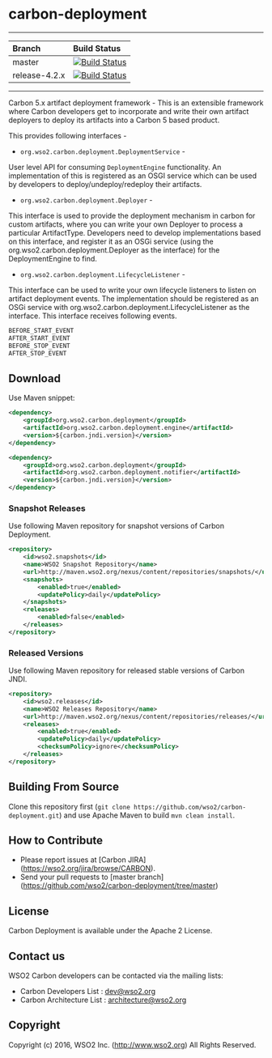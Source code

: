 # carbon-deployment

---

|  Branch | Build Status |
| :------------ |:-------------
| master      | [![Build Status](https://wso2.org/jenkins/job/carbon-deployment/badge/icon)](https://wso2.org/jenkins/job/carbon-deployment) |
| release-4.2.x | [![Build Status](https://wso2.org/jenkins/job/carbon-deployment_release-4.2.x/badge/icon)](https://wso2.org/jenkins/job/carbon-deployment_release-4.2.x/) |


---
Carbon 5.x artifact deployment framework - This is an extensible framework where Carbon developers get to incorporate and write their own artifact deployers to deploy its artifacts into a Carbon 5 based product.

This provides following interfaces -
* `org.wso2.carbon.deployment.DeploymentService` - 

User level API for consuming `DeploymentEngine` functionality. An implementation of this is registered as an OSGI service which can be used by developers to deploy/undeploy/redeploy their artifacts.

* `org.wso2.carbon.deployment.Deployer` - 

This interface is used to provide the deployment mechanism in carbon for custom artifacts, where you can write your own Deployer to process a particular ArtifactType. Developers need to develop implementations based on this interface, and register it as an OSGi service (using the org.wso2.carbon.deployment.Deployer as the interface) for the DeploymentEngine to find.

* `org.wso2.carbon.deployment.LifecycleListener` -

This interface can be used to write your own lifecycle listeners to listen on artifact deployment events. The implementation should be registered as an OSGi service with org.wso2.carbon.deployment.LifecycleListener as the interface. This interface receives following events.

```bash
BEFORE_START_EVENT
AFTER_START_EVENT
BEFORE_STOP_EVENT
AFTER_STOP_EVENT
```

## Download

Use Maven snippet:
````xml
<dependency>
    <groupId>org.wso2.carbon.deployment</groupId>
    <artifactId>org.wso2.carbon.deployment.engine</artifactId>
    <version>${carbon.jndi.version}</version>
</dependency>

<dependency>
    <groupId>org.wso2.carbon.deployment</groupId>
    <artifactId>org.wso2.carbon.deployment.notifier</artifactId>
    <version>${carbon.jndi.version}</version>
</dependency>
````

### Snapshot Releases

Use following Maven repository for snapshot versions of Carbon Deployment.

````xml
<repository>
    <id>wso2.snapshots</id>
    <name>WSO2 Snapshot Repository</name>
    <url>http://maven.wso2.org/nexus/content/repositories/snapshots/</url>
    <snapshots>
        <enabled>true</enabled>
        <updatePolicy>daily</updatePolicy>
    </snapshots>
    <releases>
        <enabled>false</enabled>
    </releases>
</repository>
````

### Released Versions

Use following Maven repository for released stable versions of Carbon JNDI.

````xml
<repository>
    <id>wso2.releases</id>
    <name>WSO2 Releases Repository</name>
    <url>http://maven.wso2.org/nexus/content/repositories/releases/</url>
    <releases>
        <enabled>true</enabled>
        <updatePolicy>daily</updatePolicy>
        <checksumPolicy>ignore</checksumPolicy>
    </releases>
</repository>
````
## Building From Source

Clone this repository first (`git clone https://github.com/wso2/carbon-deployment.git`) and use Apache Maven to build `mvn clean install`.


## How to Contribute
* Please report issues at [Carbon JIRA] (https://wso2.org/jira/browse/CARBON).
* Send your pull requests to [master branch] (https://github.com/wso2/carbon-deployment/tree/master) 

## License

Carbon Deployment is available under the Apache 2 License.

## Contact us
WSO2 Carbon developers can be contacted via the mailing lists:

* Carbon Developers List : dev@wso2.org
* Carbon Architecture List : architecture@wso2.org

## Copyright

Copyright (c) 2016, WSO2 Inc. (http://www.wso2.org) All Rights Reserved.
